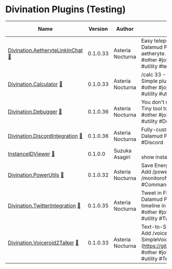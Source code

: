 # Divination Plugins (Testing)

| Name | Version | Author | Description | Total Downloads |
|------|---------|--------|-------------|-----------------|
| [Divination.AetheryteLinkInChat](https://github.com/horoscope-dev/Dalamud.Divination.AetheryteLinkInChat) [💾](https://dl.horoscope.dev/testing/Divination.AetheryteLinkInChat) | 0.1.0.33 | Asteria Nocturna | Easy teleport for Mob Hunting<br>Dalamud Plugin to add a link to teleport to the nearest aetheryte. Teleporter plugin required!<br>\#other \#jobs \#ui \#minigames \#inventory \#sound \#social \#utility \#teleporter | 1 |
| [Divination.Calculator](https://github.com/horoscope-dev/Dalamud.Divination.Calculator) [💾](https://dl.horoscope.dev/testing/Divination.Calculator) | 0.1.0.33 | Asteria Nocturna | /calc 33 - 4<br>Simple plugin to just add /calc command.<br>\#other \#jobs \#ui \#minigames \#inventory \#sound \#social \#utility \#utility | n/a |
| [Divination.Debugger](https://github.com/horoscope-dev/Dalamud.Divination.Debugger) [💾](https://dl.horoscope.dev/testing/Divination.Debugger) | 0.1.0.36 | Asteria Nocturna | You don't need this unless you are developer.<br>Tiny tool to inspect game...<br>\#other \#jobs \#ui \#minigames \#inventory \#sound \#social \#utility \#Development \#Debug | 1 |
| [Divination.DiscordIntegration](https://github.com/horoscope-dev/Dalamud.Divination.DiscordIntegration) [💾](https://dl.horoscope.dev/testing/Divination.DiscordIntegration) | 0.1.0.36 | Asteria Nocturna | Fully-customizable Rich Presence Plugin<br>Dalamud Plugin to support Rich Presence for FFXIV.<br>\#Discord | n/a |
| [InstanceIDViewer](https://github.com/horoscope-dev/Dalamud.Divination.InstanceIDViewer) [💾](https://dl.horoscope.dev/testing/Divination.InstanceIDViewer) | 0.1.0.0 | Suzuka Asagiri | <br>show instance id in chat when instance changed<br> | n/a |
| [Divination.PowerUtils](https://github.com/horoscope-dev/Dalamud.Divination.PowerUtils) [💾](https://dl.horoscope.dev/testing/Divination.PowerUtils) | 0.1.0.32 | Asteria Nocturna | Save Energy!<br>Add /power save, /power balance, /power perf, /monitoroff commands for power management<br>\#Command | n/a |
| [Divination.TwitterIntegration](https://github.com/horoscope-dev/Dalamud.Divination.TwitterIntegration) [💾](https://dl.horoscope.dev/testing/Divination.TwitterIntegration) | 0.1.0.35 | Asteria Nocturna | Tweet in FFXIV chat.<br>Dalamud Plugin to add tweet function and Twitter timeline in FFXIV chat<br>\#other \#jobs \#ui \#minigames \#inventory \#sound \#social \#utility \#Twitter | n/a |
| [Divination.Voiceroid2Talker](https://github.com/horoscope-dev/Dalamud.Divination.Voiceroid2Talker) [💾](https://dl.horoscope.dev/testing/Divination.Voiceroid2Talker) | 0.1.0.33 | Asteria Nocturna | Text-to-Speech for Voiceroid2<br>Add /voiceroid2 command into FFXIV. Require SimpleVoiceroid2Proxy (https://github.com/SlashNephy/SimpleVoiceroid2Proxy).<br>\#other \#jobs \#ui \#minigames \#inventory \#sound \#social \#utility \#Text-to-speech \#Voiceroid | 1 |